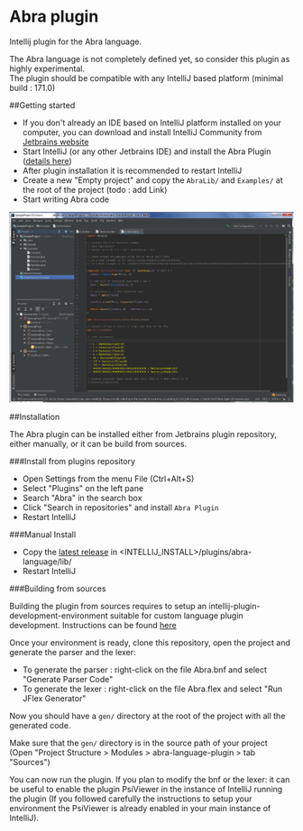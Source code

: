
# Abra plugin  
Intellij plugin for the Abra language.  
  
The Abra language is not completely defined yet, so consider this plugin as highly experimental.  
The plugin should be compatible with any IntelliJ based platform (minimal build : 171.0)  
  
  ##Getting started
 
 - If you don't already an IDE based on IntelliJ platform installed on your computer, you can download and install 
 IntelliJ Community from [Jetbrains website](https://www.jetbrains.com/idea/download/)
 - Start IntelliJ (or any other Jetbrains IDE) and install the Abra Plugin ([details here](#Installation))
 - After plugin installation it is recommended to restart IntelliJ
 - Create a new "Empty project" and copy the `AbraLib/` and `Examples/` at the root of the project (todo : add Link)
 - Start writing Abra code
 
  ![Abra Plugin in Action](https://github.com/ben-75/abra-idea-plugin/blob/master/doc/ready.png?raw=true)
  
  ##Installation
  
  The Abra plugin can be installed either from Jetbrains plugin repository, either manually, or it can be build from sources.
  
  ###Install from plugins repository
  
 - Open Settings from the menu File (Ctrl+Alt+S)
 - Select "Plugins" on the left pane
 - Search "Abra" in the search box
 - Click "Search in repositories" and install `Abra Plugin`
 - Restart IntelliJ
  
  ###Manual Install    

 - Copy the [latest release](https://github.com/ben-75/abra-idea-plugin/releases) 
 in &lt;INTELLIJ_INSTALL&gt;/plugins/abra-language/lib/ 
 - Restart IntelliJ  

  ###Building from sources  
  
Building the plugin from sources requires to setup an intellij-plugin-development-environment suitable for custom 
language plugin development. Instructions can be found 
[here](http://www.jetbrains.org/intellij/sdk/docs/tutorials/custom_language_support/prerequisites.html)  
  
Once your environment is ready, clone this repository, open the project and generate the parser and the lexer:  
  
 - To generate the parser : right-click on the file Abra.bnf and select "Generate Parser Code"  
 - To generate the lexer : right-click on the file Abra.flex and select "Run JFlex Generator"  
  
Now you should have a `gen/` directory at the root of the project with all the generated code.  
  
Make sure that the `gen/` directory is in the source path of your project   
(Open "Project Structure > Modules > abra-language-plugin > tab "Sources")  
  
You can now run the plugin. If you plan to modify the bnf or the lexer: it can be useful to enable the plugin 
PsiViewer in the instance of IntelliJ running the plugin (If you followed carefully the instructions to 
setup your environment the PsiViewer is already enabled in your main instance of IntelliJ).